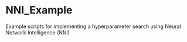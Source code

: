 # NNI_Example
Example scripts for implementing a hyperparameter search using Neural Network Intelligence (NNI)
